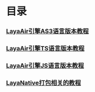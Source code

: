 # 目录



### [LayaAir引擎AS3语言版本教程](https://github.com/layabox/layaair-doc/tree/master/Chinese/LayaAir_AS3)







### [LayaAir引擎TS语言版本教程](https://github.com/layabox/layaair-doc/tree/master/Chinese/LayaAir_TS)





### [LayaAir引擎JS语言版本教程](https://github.com/layabox/layaair-doc/tree/master/Chinese/LayaAir_JS)





### [LayaNative打包相关的教程](https://github.com/layabox/layaair-doc/tree/master/Chinese/LayaNative)